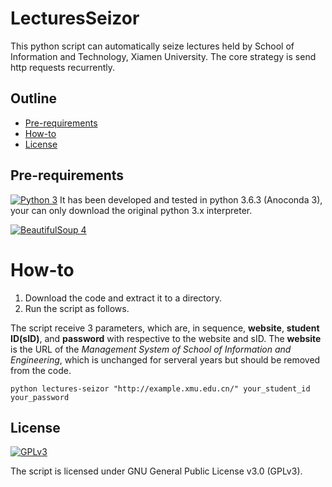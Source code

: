 # LecturesSeizor
This python script can automatically seize lectures held by School of Information and Technology, Xiamen University. The core strategy is send http requests recurrently.

## Outline
- [Pre-requirements](#Pre-requirements)
- [How-to](#How-to)
- [License](#License)

## Pre-requirements

[<img src="https://img.shields.io/badge/Python-3.x-blue.svg" alt="Python 3">](https://www.python.org/downloads/) It has been developed and tested in python 3.6.3 (Anoconda 3), your can only download the original python 3.x interpreter.

[<img src="https://img.shields.io/badge/Beautiful%20Soup-4.6.0-blue.svg" alt="BeautifulSoup 4">](https://pypi.python.org/pypi/beautifulsoup4/4.6.0) 

# How-to

1. Download the code and extract it to a directory.
2. Run the script as follows.

The script receive 3 parameters, which are, in sequence, **website**, **student ID\(sID\)**, and **password** with respective to the website and sID. The **website** is the URL of the *Management System of School of Information and Engineering*, which is unchanged for serveral years but should be removed from the code. 

```shell
python lectures-seizor "http://example.xmu.edu.cn/" your_student_id your_password
```

## License

[<img src="https://img.shields.io/badge/Lisence-GPL%20v3-brightgreen.svg" alt="GPLv3" >](http://www.gnu.org/licenses/gpl-3.0.html)

The script is licensed under GNU General Public License v3.0 \(GPLv3\).

